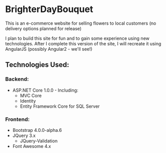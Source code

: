 # BrighterDayBouquet
This is an e-commerce website for selling flowers to local customers (no delivery options planned for release)

I plan to build this site for fun and to gain some experience using new technologies.
After I complete this version of the site, I will recreate it using AngularJS (possibly Angular2 - we'll see!)

## Technologies Used:
### Backend:
  * ASP.NET Core 1.0.0 - Including:
    * MVC Core
    * Identity
    * Entity Framework Core for SQL Server
    
### Frontend:
  * Bootstrap 4.0.0-alpha.6
  * JQuery 3.x
    * JQuery-Validation
  * Font Awesome 4.x
  
